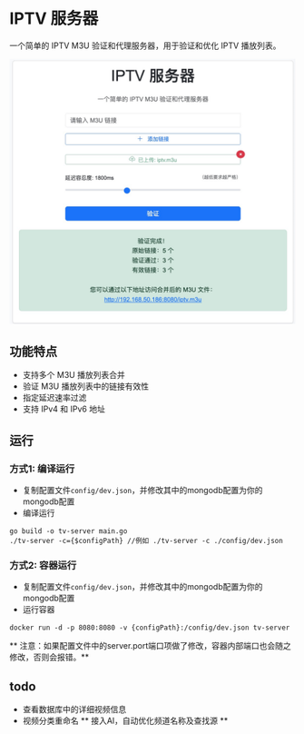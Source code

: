 # IPTV 服务器

一个简单的 IPTV M3U 验证和代理服务器，用于验证和优化 IPTV 播放列表。

![示例界面](https://raw.githubusercontent.com/582033/tv-server/refs/heads/main/docs/example.jpg)


## 功能特点
- 支持多个 M3U 播放列表合并
- 验证 M3U 播放列表中的链接有效性
- 指定延迟速率过滤
- 支持 IPv4 和 IPv6 地址

## 运行

### 方式1: 编译运行
* 复制配置文件`config/dev.json`，并修改其中的mongodb配置为你的mongodb配置
* 编译运行
```
go build -o tv-server main.go
./tv-server -c={$configPath} //例如 ./tv-server -c ./config/dev.json
```

### 方式2: 容器运行
* 复制配置文件`config/dev.json`，并修改其中的mongodb配置为你的mongodb配置
* 运行容器
```
docker run -d -p 8080:8080 -v {configPath}:/config/dev.json tv-server
```
** 注意：如果配置文件中的server.port端口项做了修改，容器内部端口也会随之修改，否则会报错。**

## todo
* 查看数据库中的详细视频信息
* 视频分类重命名
** 接入AI，自动优化频道名称及查找源 **
